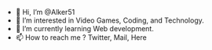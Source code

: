 - 👋 Hi, I’m @Alker51
- 👀 I’m interested in Video Games, Coding, and Technology.
- 🌱 I’m currently learning Web development.
- 📫 How to reach me ? Twitter, Mail, Here

<!---
Alker51/Alker51 is a ✨ special ✨ repository because its `README.md` (this file) appears on your GitHub profile.
You can click the Preview link to take a look at your changes.
--->
